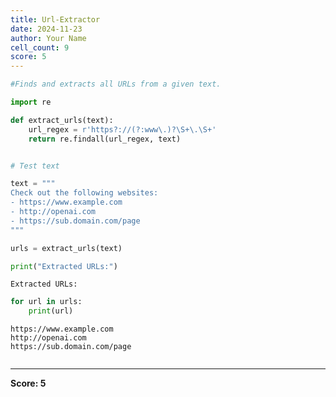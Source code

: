 ```yaml
---
title: Url-Extractor
date: 2024-11-23
author: Your Name
cell_count: 9
score: 5
---
```


```python
#Finds and extracts all URLs from a given text.
```


```python
import re

```


```python
def extract_urls(text):
    url_regex = r'https?://(?:www\.)?\S+\.\S+'
    return re.findall(url_regex, text)


```


```python

# Test text

```


```python
text = """
Check out the following websites:
- https://www.example.com
- http://openai.com
- https://sub.domain.com/page
"""


```


```python
urls = extract_urls(text)

```


```python
print("Extracted URLs:")

```

    Extracted URLs:



```python
for url in urls:
    print(url)
```

    https://www.example.com
    http://openai.com
    https://sub.domain.com/page



```python

```


---
**Score: 5**
